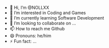 - 👋 Hi, I’m @NOLLXX
- 👀 I’m interested in Coding and Games
- 🌱 I’m currently learning Software Development
- 💞️ I’m looking to collaborate on ...
- 📫 How to reach me Github
- 😄 Pronouns: he/him
- ⚡ Fun fact: ...

<!---
NOLLXX/NOLLXX is a ✨ special ✨ repository because its `README.md` (this file) appears on your GitHub profile.
You can click the Preview link to take a look at your changes.
--->
